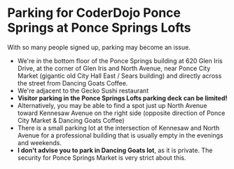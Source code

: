 # Parking for CoderDojo Ponce Springs at Ponce Springs Lofts

With so many people signed up, parking may become an issue. 

* We're in the bottom floor of the Ponce Springs building at 620 Glen Iris Drive, at the corner of Glen Iris 
and North Avenue, near Ponce City Market (gigantic old City Hall East / Sears building) and directly across the
street from Dancing Goats Coffee. 
* We're adjacent to the Gecko Sushi restaurant
* **Visitor parking in the Ponce Springs Lofts parking deck can be limited!**
* Alternatively, you may be able to find a spot just up North Avenue toward Kennesaw Avenue on the right side 
(opposite direction of Ponce City Market & Dancing Goats Coffee)
 * There is a small parking lot at the intersection of Kennesaw and North Avenue for a professional building that is
usually empty in the evenings and weekends. 
* **I don't advise you to park in Dancing Goats lot**, as it is private. The security for Ponce Springs Market is 
very strict about this.
